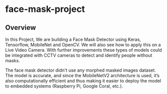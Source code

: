 # face-mask-project

## Overview
In this Project, We are building a Face Mask Detector using Keras, Tensorflow, MobileNet and OpenCV. 
We will also see how to apply this on a Live Video Camera.
With further improvements these types of models could be integrated with CCTV cameras to detect and identify people without masks.

The face mask detector didn't use any morphed masked images dataset. The model is accurate, and since the MobileNetV2 architecture is used,
 it’s also computationally efficient and thus making it easier to deploy the model to embedded systems (Raspberry Pi, Google Coral, etc.).
